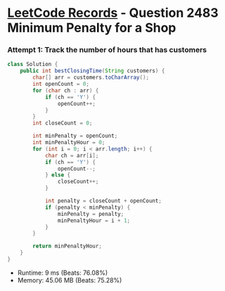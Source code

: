 # [LeetCode Records](../../README.md) - Question 2483 Minimum Penalty for a Shop

### Attempt 1: Track the number of hours that has customers
```java
class Solution {
    public int bestClosingTime(String customers) {
        char[] arr = customers.toCharArray();
        int openCount = 0;
        for (char ch : arr) {
            if (ch == 'Y') {
                openCount++;
            }
        }
        int closeCount = 0;

        int minPenalty = openCount;
        int minPenaltyHour = 0;
        for (int i = 0; i < arr.length; i++) {
            char ch = arr[i];
            if (ch == 'Y') {
                openCount--;
            } else {
                closeCount++;
            }

            int penalty = closeCount + openCount;
            if (penalty < minPenalty) {
                minPenalty = penalty;
                minPenaltyHour = i + 1;
            }
        }

        return minPenaltyHour;
    }
}
```
- Runtime: 9 ms (Beats: 76.08%)
- Memory: 45.06 MB (Beats: 75.28%)

<br>
